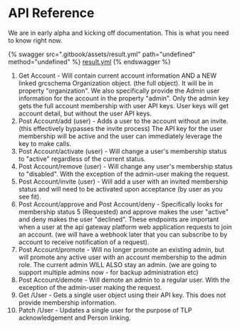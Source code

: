 # API Reference

We are in early alpha and kicking off documentation. This is what you need to know right now.

{% swagger src=".gitbook/assets/result.yml" path="undefined" method="undefined" %}
[result.yml](.gitbook/assets/result.yml)
{% endswagger %}

1. Get Account - Will contain current account information AND a NEW linked grcschema Organization object. (the full object). It will be in property "organization". We also specifically provide the Admin user information for the account in the property "admin". Only the admin key gets the full account membership with user API keys. User keys will get account detail, but without the user API keys.
2. Post Account/add (user) - Adds a user to the account without an invite. (this effectively bypasses the invite process) The API key for the user membership will be active and the user can immediately leverage the key to make calls.
3. Post Account/activate (user) - Will change a user's membership status to "active" regardless of the current status.
4. Post Account/remove (user) - Will change any user's membership status to "disabled". With the exception of the admin-user making the request.
5. Post Account/invite (user) - Will add a user with an invited membership status and will need to be activated upon acceptance (by user as you see fit).
6. Post Account/approve and Post Account/deny - Specifically looks for membership status 5 (Requested) and approve makes the user "active" and deny makes the user "declined". These endpoints are important when a user at the api gateway platform web application requests to join an account. (we will have a webhook later that you can subscribe to by account to receive notification of a request).
7. Post Account/promote - Will no longer promote an existing admin, but will promote any active user with an account membership to the admin role. The current admin WILL ALSO stay an admin. (we are going to support multiple admins now - for backup administration etc)
8. Post Account/demote - Will demote an admin to a regular user. With the exception of the admin-user making the request.
9. Get /User - Gets a single user object using their API key.  This does not provide membership information.
10. Patch /User - Updates a single user for the purpose of TLP acknowledgement and Person linking.
